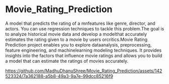 # Movie_Rating_Prediction


 A model that predicts the rating of a mnfeatures like genre, director, and actors. You can use regression techniques to tackle this problem.The goal is to analyze historical movie data and develop a modelthat accurately estimates the rating given to a movie by users orcritics.Movie Rating Prediction project enables you to explore dataanalysis, preprocessing, feature engineering, and machinelearning modeling techniques. It provides insights into the factors that influence movie ratings and allows 
you to build a model that can estimate the ratings of movies accurately.



https://github.com/MadhuDhanuShree/Movie_Rating_Prediction/assets/142523324/7a362188-a5b8-49a3-9a7e-99dcc85216f9

